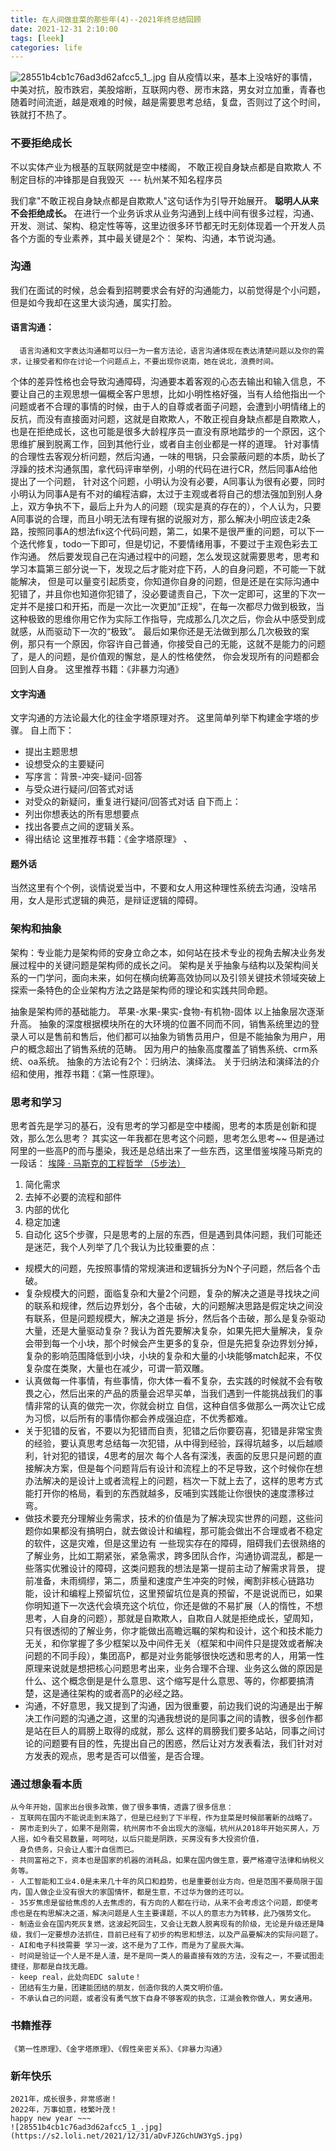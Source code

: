 ```yaml
---
title: 在人间做韭菜的那些年(4)--2021年终总结回顾
date: 2021-12-31 2:10:00
tags: [leek]
categories: life
---
```


![28551b4cb1c76ad3d62afcc5_1_.jpg](https://wx4.sinaimg.cn/mw2000/8725b930gy1gwoivy6rdfj20ku0ku0u7.jpg)
  自从疫情以来，基本上没啥好的事情，中美对抗，股市跌宕，美股熔断，互联网内卷、房市末路，男女对立加重，青春也随着时间流逝，越是艰难的时候，越是需要思考总结，复盘，否则过了这个时间，铁就打不热了。
<!-- more -->
### 不要拒绝成长
  不以实体产业为根基的互联网就是空中楼阁，
  不敢正视自身缺点都是自欺欺人
  不制定目标的冲锋那是自我毁灭 ​​​
        --- 杭州某不知名程序员

  我们拿"不敢正视自身缺点都是自欺欺人"这句话作为引导开始展开。
  **聪明人从来不会拒绝成长。**
  在进行一个业务诉求从业务沟通到上线中间有很多过程，沟通、开发、测试、架构、稳定性等等，这里边很多环节都无时无刻体现着一个开发人员各个方面的专业素养，其中最关键是2个：
  架构、沟通，本节说沟通。

### 沟通
  我们在面试的时候，总会看到招聘要求会有好的沟通能力，以前觉得是个小问题，但是如今我却在这里大谈沟通，属实打脸。
#### 语言沟通：
      语言沟通和文字表达沟通都可以归一为一套方法论，语言沟通体现在表达清楚问题以及你的需求，让接受者和你在讨论一个问题点上，不要出现你说南，她在说北，浪费时间。
  个体的差异性格也会导致沟通障碍，沟通要本着客观的心态去输出和输入信息，不要让自己的主观思想一偏概全客户思想，比如小明性格好强，当有人给他指出一个问题或者不合理的事情的时候，由于人的自尊或者面子问题，会遭到小明情绪上的反抗，而没有直接面对问题，这就是自欺欺人，不敢正视自身缺点都是自欺欺人，也是在拒绝成长，这也可能是很多大龄程序员一直没有原地踏步的一个原因，这个思维扩展到脱离工作，回到其他行业，或者自主创业都是一样的道理。
      针对事情的合理性去客观分析问题，然后沟通，一味的甩锅，只会蒙蔽问题的本质，助长了浮躁的技术沟通氛围，拿代码评审举例，小明的代码在进行CR，然后同事A给他提出了一个问题，
  针对这个问题，小明认为没有必要，A同事认为很有必要，同时小明认为同事A是有不对的编程洁癖，太过于主观或者将自己的想法强加到别人身上，双方争执不下，最后上升为人的问题（现实是真的存在的），个人认为，只要A同事说的合理，而且小明无法有理有据的说服对方，那么解决小明应该走2条路，按照同事A的想法fix这个代码问题，第二，如果不是很严重的问题，可以下一个迭代修复，todo一下即可，但是切记，不要情绪用事，不要过于主观色彩去工作沟通。
      然后要发现自己在沟通过程中的问题，怎么发现这就需要思考，思考和学习本篇第三部分说一下，发现之后才能对症下药，人的自身问题，不可能一下就能解决，
  但是可以量变引起质变，你知道你自身的问题，但是还是在实际沟通中犯错了，并且你也知道你犯错了，没必要谴责自己，下次一定即可，这里的下次一定并不是接口和开拓，而是一次比一次更加“正规”，在每一次都尽力做到极致，当这种极致的思维你用它作为实际工作指导，完成那么几次之后，你会从中感受到成就感，从而驱动下一次的“极致”。
      最后如果你还是无法做到那么几次极致的案例，那只有一个原因，你容许自己普通，你接受自己的无能，这就不是能力的问题了，是人的问题，是价值观的懈怠，是人的性格使然，
  你会发现所有的问题都会回到人自身。
      这里推荐书籍：《非暴力沟通》
#### 文字沟通
  文字沟通的方法论最大化的往金字塔原理对齐。
  这里简单列举下构建金字塔的步骤。
  自上而下：
  - 提出主题思想
  - 设想受众的主要疑问
  - 写序言：背景-冲突-疑问-回答
  - 与受众进行疑问/回答式对话
  - 对受众的新疑问，重复进行疑问/回答式对话
  自下而上：
  - 列出你想表达的所有思想要点
  - 找出各要点之间的逻辑关系。
  - 得出结论
  这里推荐书籍：《金字塔原理》 、
#### 题外话
  当然这里有个个例，谈情说爱当中，不要和女人用这种理性系统去沟通，没啥吊用，女人是形式逻辑的典范，是辩证逻辑的障碍。

### 架构和抽象
  架构：专业能力是架构师的安身立命之本，如何站在技术专业的视角去解决业务发展过程中的关键问题是架构师的成长之问。
  架构是关乎抽象与结构以及架构间关系的一门学问，面向未来，如何在横向统筹高效协同以及引领关键技术领域突破上探索一条特色的企业架构方法之路是架构师的理论和实践共同命题。

  抽象是架构师的基础能力。
  苹果-水果-果实-食物-有机物-固体
  以上抽象层次逐渐升高。
  抽象的深度根据模块所在的大环境的位置不同而不同，销售系统里边的登录人可以是售前和售后，他们都可以抽象为销售员用户，但是不能抽象为用户，用户的概念超出了销售系统的范畴。
  因为用户的抽象高度覆盖了销售系统、crm系统、oa系统。
  抽象的方法论有2个：归纳法、演绎法。
  关于归纳法和演绎法的介绍和使用，推荐书籍：《第一性原理》。

### 思考和学习
  思考首先是学习的基石，没有思考的学习都是空中楼阁，思考的本质是创新和提效，那么怎么思考？
  其实这一年我都在思考这个问题，思考怎么思考~~
  但是通过阿里的一些高P的而与墨染，我还是总结出来了一些东西，这里借鉴埃隆马斯克的一段话：
  [埃隆 · 马斯克的工程哲学 （5步法）](https://www.bilibili.com/video/BV1br4y1Q7z9?from=search&seid=18021018013221889760&spm_id_from=333.337.0.0)
  1. 简化需求
  2. 去掉不必要的流程和部件
  3. 内部的优化
  4. 稳定加速
  5. 自动化
  这5个步骤，只是思考的上层的东西，但是遇到具体问题，我们可能还是迷茫，我个人列举了几个我认为比较重要的点：
  - 规模大的问题，先按照事情的常规演进和逻辑拆分为N个子问题，然后各个击破。
  - 复杂规模大的问题，面临复杂和大量2个问题，复杂的解决之道是寻找块之间的联系和规律，然后边界划分，各个击破，大的问题解决思路是假定块之间没有联系，但是问题规模大，解决之道是
    拆分，然后各个击破，那么是复杂驱动大量，还是大量驱动复杂？我认为首先要解决复杂，如果先把大量解决，复杂会带到每一个小块，那个时候会产生更多的复杂，但是先把复杂边界划分掉，复杂的影响范围降低到小块，小块的复杂和大量的小块能够match起来，不仅复杂度在类聚，大量也在减少，可谓一箭双雕。
  - 认真做每一件事情，有些事情，你大体一看不复杂，去实践的时候就不会有敬畏之心，然后出来的产品的质量会迟早买单，当我们遇到一件能挑战我们的事情非常的认真的做完一次，你就会树立
    自信，这种自信多做那么一两次让它成为习惯，以后所有的事情你都会养成强迫症，不优秀都难。
  - 关于犯错的反省，不要以为犯错而自责，犯错之后你要窃喜，犯错是非常宝贵的经验，要认真思考总结每一次犯错，从中得到经验，踩得坑越多，以后越顺利，针对犯的错误，4思考的层次
    每个人各有深浅，表面的反思只是问题的直接解决方案，但是每个问题背后有设计和流程上的不足导致，这个时候你在想办法解决的是设计上或者流程上的问题，档次一下就上去了，这样的思考方式能打开你的格局，看到的东西就越多，反哺到实践能让你很快的速度漂移过弯。
  - 做技术要充分理解业务需求，技术的价值是为了解决现实世界的问题，这些问题你如果都没有搞明白，就去做设计和编程，那可能会做出不合理或者不稳定的软件，这是灾难，但是这里边有
    一些现实存在的障碍，阻碍我们去很熟络的了解业务，比如工期紧张，紧急需求，跨多团队合作，沟通协调混乱，都是一些落实优雅设计的障碍，这类问题我的想法是第一提前主动了解需求背景，
    提前准备，未雨绸缪，第二，质量和速度产生冲突的时候，阉割非核心链路功能，设计和编程上预留坑位，这里预留坑位是真的预留，不是说说而已，如果你明知道下一次迭代会填充这个坑位，你还是做的不易扩展（人的惰性，不想思考，人自身的问题），那就是自欺欺人，自欺自人就是拒绝成长，望周知，只有很透彻的了解业务，你才能做出高瞻远瞩的架构和设计，这个和技术能力无关，和你掌握了多少框架以及中间件无关（框架和中间件只是提效或者解决问题的不同手段），集团高P，都是对业务能够很快吃透和思考的人，用第一性原理来说就是想把核心问题思考出来，业务合理不合理、业务这么做的原因是什么、这个概念倒是是什么意思、这个缩写是什么意思、等的，你都要搞清楚，这是通往架构的或者高P的必经之路。
  - 沟通，不好意思，我又提到了沟通，因为很重要，前边我们说的沟通是出于解决工作问题的沟通之道，这里的沟通我想说的是同事之间的请教，很多创作都是站在巨人的肩膀上取得的成就，那么
    这样的肩膀我们要多站站，同事之间讨论的问题要有目的性，先提出自己的困惑，然后让对方发表看法，我们针对对方发表的观点，思考是否可以借鉴，是否合理。

### 通过想象看本质
    从今年开始，国家出台很多政策，做了很多事情，透露了很多信息：
    - 互联网在国内不能说走到末路了，但是已经到了下半程，作为韭菜是时候部署新的战略了。
    - 房市走到头了，如果不是刚需，杭州房市不会出现大的涨幅，杭州从2018年开始买房人，万人摇，如今看交易数量，呵呵哒，以后只能是阴跌，买房没有多大投资价值，
      身负债务，只会让人蜜汁自信而已。
    - 共同富裕之下，资本也是国家的机器的消耗品，如果在国内做生意，要严格遵守法律和纳税义务等。
    - 人工智能和工业4.0是未来几十年的风口和趋势，也是重要创业方向，但是范围不要局限于国内，国人做企业没有很大的家国情怀，都是生意，不过华为做的还可以。
    - 35岁焦虑是留给焦虑的人去焦虑的，有方向的人都在行动，从来不会考虑这个问题，即使考虑也是在构思解决之道，解决问题是人生主要课题，不以人的意志力为转移，此乃强势文化。
    - 制造业会在国内死灰复燃，这波起死回生，又会让无数人脱离现有的阶级，无论是升级还是降级，我们一定要想办法抓住，目前已经有了初步的构思和想法，以及产品要解决的实际问题了。
    - AI和电子科技需要 学习一波，这不是为了工作，而是为了星辰大海。
    - 时间是验证一个人是不是人渣，是不是同一类人的最直接有效的方法，没有之一，不要试图走捷径，那都是自找无趣。
    - keep real，此处向EDC salute！
    - 团结有生力量，团建能团结的朋友，创造你我的人类文明价值。
    - 不承认自己的问题，或者没有勇气放下自身不够客观的执念，江湖会教你做人，男女通用。


### 书籍推荐
    《第一性原理》、《金字塔原理》、《假性亲密关系》、《非暴力沟通》

### 新年快乐
    2021年，成长很多，非常感谢！
    2022年，万事如意，枝繁叶茂！
    happy new year ~~~
    ![28551b4cb1c76ad3d62afcc5_1_.jpg](https://s2.loli.net/2021/12/31/aDvFJZGchUW3YgS.jpg)
